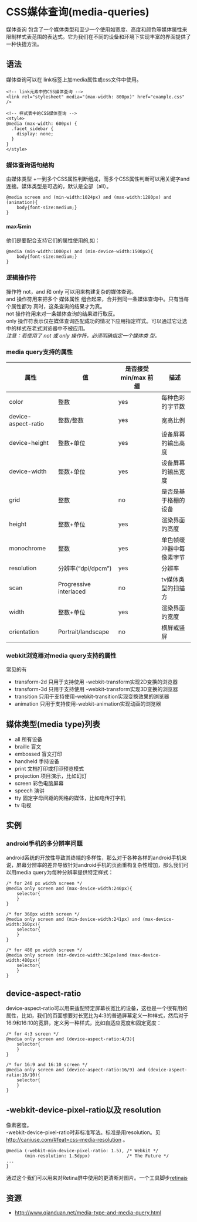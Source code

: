 # CSS媒体查询(media-queries)
媒体查询 包含了一个媒体类型和至少一个使用如宽度、高度和颜色等媒体属性来限制样式表范围的表达式。它为我们在不同的设备和环境下实现丰富的界面提供了一种快捷方法。

## 语法
媒体查询可以在 link标签上加media属性或css文件中使用。
```
<!-- link元素中的CSS媒体查询 -->
<link rel="stylesheet" media="(max-width: 800px)" href="example.css" />

<!-- 样式表中的CSS媒体查询 -->
<style>
@media (max-width: 600px) {
  .facet_sidebar {
    display: none;
  }
}
</style>
```

### 媒体查询语句结构
由媒体类型 +一到多个CSS属性判断组成，而多个CSS属性判断可以用关键字and连接。媒体类型是可选的，默认是全部（all）。
```
@media screen and (min-width:1024px) and (max-width:1280px) and (animation){
	body{font-size:medium;}
}
```

#### max与min
他们是要配合支持它们的属性使用的,如：
```
@media (min-width:1000px) and (min-device-width:1500px){
	body{font-size:medium;}
}
```

### 逻辑操作符
操作符 not，and 和 only 可以用来构建复杂的媒体查询。    
and 操作符用来把多个 媒体属性 组合起来，合并到同一条媒体查询中。只有当每个属性都为
真时，这条查询的结果才为真。    
not 操作符用来对一条媒体查询的结果进行取反。    
only 操作符表示仅在媒体查询匹配成功的情况下应用指定样式。可以通过它让选中的样式在老式浏览器中不被应用。    
*注意：若使用了 not 或 only 操作符，必须明确指定一个媒体类
型。*

### media query支持的属性
 属性  | 值 | 是否接受 min/max 前缀 | 描述|
------ | ------------- |----------- |-------
color  | 整数  | yes  | 每种色彩的字节数
device-aspect-ratio  | 整数/整数  | yes  | 宽高比例
device-height  | 整数+单位  | yes  | 设备屏幕的输出高度
device-width  | 整数+单位  | yes  | 设备屏幕的输出宽度
grid  | 整数  | no  | 是否是基于格栅的设备
height  | 整数+单位  | yes  | 渲染界面的高度
monochrome  | 整数  | yes  | 单色帧缓冲器中每像素字节
resolution  | 分辨率(“dpi/dpcm”)  | yes  | 分辨率
scan  | Progressive interlaced  | no  |tv媒体类型的扫描方|
width  | 整数+单位  | yes  | 渲染界面的宽度
orientation  | Portrait/landscape  | no  | 横屏或竖屏

### webkit浏览器对media query支持的属性
常见的有
* transform-2d	只用于支持使用 -webkit-transform实现2D变换的浏览器
* transform-3d	只用于支持使用 -webkit-transform实现3D变换的浏览器
* transition	只用于支持使用-webkit-transition实现变换效果的浏览器
* animation	只用于支持使用-webkit-animation实现动画的浏览器


## 媒体类型(media type)列表
* all	所有设备
* braille	盲文
* embossed	盲文打印
* handheld	手持设备
* print	文档打印或打印预览模式
* projection	项目演示，比如幻灯
* screen	彩色电脑屏幕
* speech	演讲
* tty	固定字母间距的网格的媒体，比如电传打字机
* tv 电视

## 实例
### android手机的多分辨率问题
android系统的开放性导致其终端的多样性，那么对于各种各样的android手机来说，屏幕分辨率的差异导致针对android手机的页面重构复杂性增加，那么我们可以用media query为每种分辨率提供特定样式：
```
/* for 240 px width screen */
@media only screen and (max-device-width:240px){
    selector{
    }
}

/* for 360px width screen */
@media only screen and (min-device-width:241px) and (max-device-width:360px){
    selector{
    }
}

/* for 480 px width screen */
@media only screen (min-device-width:361px)and (max-device-width:480px){
    selector{
    }
}
```

## device-aspect-ratio
device-aspect-ratio可以用来适配特定屏幕长宽比的设备，这也是一个很有用的属性，比如，我们的页面想要对长宽比为4:3的普通屏幕定义一种样式，然后对于16:9和16:10的宽屏，定义另一种样式，比如自适应宽度和固定宽度：
```
/* for 4:3 screen */
@media only screen and (device-aspect-ratio:4/3){
    selector{
    }
}

/* for 16:9 and 16:10 screen */
@media only screen and (device-aspect-ratio:16/9) and (device-aspect-ratio:16/10){
    selector{
    }
}
```

## -webkit-device-pixel-ratio以及 resolution
像素密度。    
-webkit-device-pixel-ratio时非标准写法。标准是用resolution。见 http://caniuse.com/#feat=css-media-resolution 。
```
@media (-webkit-min-device-pixel-ratio: 1.5), /* Webkit */
       (min-resolution: 1.5dppx)              /* The Future */
...
}
```
通过这个我们可以用来对Retina屏中使用的更清晰对图片。一个工具脚步[retinajs](http://imulus.github.io/retinajs/)

## 资源
* http://www.qianduan.net/media-type-and-media-query.html